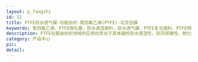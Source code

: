 ```yaml
---
layout: p_fangzhi
id: 11
title: PTFE防水透气膜-功能纺织-聚四氟乙烯(PTFE)-北京佳膜
keywords: 聚四氟乙烯，PTFE微孔膜，防水透湿面料，防水透气膜，PTFE复合面料，PTFE特种纺织，高透功能面料，户外面料，军用面料，特种功能面料，户外服装，冲锋衣，三层复合，户外雨衣，军装，帐篷，睡袋，细菌阻隔，耐酸碱面料，防腐蚀面料，防螨抑菌床品，gore-tex
description: PTFE在服装纺织领域的应用优势在于其卓越的防水透湿性、防风保暖性、耐化学腐蚀性和多功能防护能力，使其成为高端户外服装、特种防护服和军事配装的理想材料。
category: 产品中心
pic: 
detail:  
---
```


